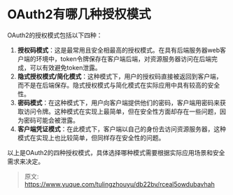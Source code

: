 # OAuth2有哪几种授权模式

OAuth2的授权模式包括以下四种：

1. **授权码模式**：这是最常用且安全相最高的授权模式。在具有后端服务器web客户端的环境中，token令牌保存在客户端后端，对资源服务器访问在后端完成，可以有效避免token泄露。
2. **隐式授权模式/简化模式**：这种模式下，用户的授权码直接被返回到客户端，而不是在后端保存。隐式授权模式与简化模式在实际应用中具有较高的安全性。
3. **密码模式**：在这种模式下，用户向客户端提供他们的密码，客户端用密码来获取访问令牌。这种模式在实现上最简单，但在安全性方面却存在一些问题，因为密码可能会被泄露。
4. **客户端凭证模式**：在此模式下，客户端以自己的身份去访问资源服务器，这种模式在实现上也比较简单，但同样存在安全性的问题。

以上是OAuth2的四种授权模式，具体选择哪种模式需要根据实际应用场景和安全需求来决定。


> 原文: <https://www.yuque.com/tulingzhouyu/db22bv/rceal5owdubavhah>